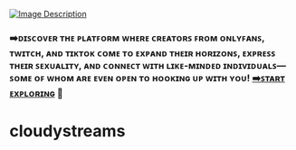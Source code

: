[![Image Description](https://repository-images.githubusercontent.com/790942914/7f9e17e9-13be-494f-98f0-70aba584dd70)](https://waifuflaunt.netlify.app)    
### ➡️ᴅɪꜱᴄᴏᴠᴇʀ ᴛʜᴇ ᴘʟᴀᴛꜰᴏʀᴍ ᴡʜᴇʀᴇ ᴄʀᴇᴀᴛᴏʀꜱ ꜰʀᴏᴍ ᴏɴʟʏꜰᴀɴꜱ, ᴛᴡɪᴛᴄʜ, ᴀɴᴅ ᴛɪᴋᴛᴏᴋ ᴄᴏᴍᴇ ᴛᴏ ᴇxᴘᴀɴᴅ ᴛʜᴇɪʀ ʜᴏʀɪᴢᴏɴꜱ, ᴇxᴘʀᴇꜱꜱ ᴛʜᴇɪʀ ꜱᴇxᴜᴀʟɪᴛʏ, ᴀɴᴅ ᴄᴏɴɴᴇᴄᴛ ᴡɪᴛʜ ʟɪᴋᴇ-ᴍɪɴᴅᴇᴅ ɪɴᴅɪᴠɪᴅᴜᴀʟꜱ—ꜱᴏᴍᴇ ᴏꜰ ᴡʜᴏᴍ ᴀʀᴇ ᴇᴠᴇɴ ᴏᴘᴇɴ ᴛᴏ ʜᴏᴏᴋɪɴɢ ᴜᴘ ᴡɪᴛʜ ʏᴏᴜ! [➡️ꜱᴛᴀʀᴛ ᴇxᴘʟᴏʀɪɴɢ](https://waifuflaunt.netlify.app) 💞
# cloudystreams
